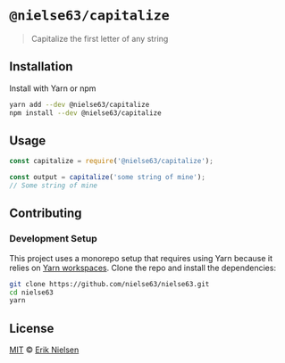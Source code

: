 # `@nielse63/capitalize`

> Capitalize the first letter of any string

## Installation

Install with Yarn or npm

```bash
yarn add --dev @nielse63/capitalize
npm install --dev @nielse63/capitalize
```

## Usage

```js
const capitalize = require('@nielse63/capitalize');

const output = capitalize('some string of mine');
// Some string of mine
```

## Contributing

### Development Setup

This project uses a monorepo setup that requires using Yarn because it
relies on
[Yarn workspaces](https://yarnpkg.com/blog/2017/08/02/introducing-workspaces/).
Clone the repo and install the dependencies:

```bash
git clone https://github.com/nielse63/nielse63.git
cd nielse63
yarn
```

## License

[MIT](https://github.com/nielse63/nielse63/blob/master/LICENSE) © [Erik Nielsen](https://312development.com)
